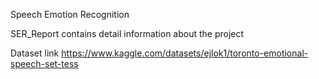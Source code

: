
Speech Emotion Recognition

SER_Report contains detail information about the project

Dataset link
https://www.kaggle.com/datasets/ejlok1/toronto-emotional-speech-set-tess 
